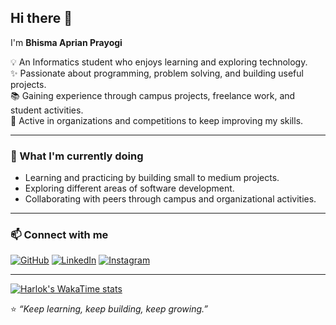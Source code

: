 ## Hi there 👋  

I'm **Bhisma Aprian Prayogi**  

💡 An Informatics student who enjoys learning and exploring technology.  
✨ Passionate about programming, problem solving, and building useful projects.  
📚 Gaining experience through campus projects, freelance work, and student activities.  
🤝 Active in organizations and competitions to keep improving my skills.  

---

### 🌱 What I'm currently doing
- Learning and practicing by building small to medium projects.  
- Exploring different areas of software development.  
- Collaborating with peers through campus and organizational activities.  

---

### 📫 Connect with me  

[![GitHub](https://img.shields.io/badge/GitHub-181717?style=for-the-badge&logo=github&logoColor=white)](https://github.com/BhismaAprian)  [![LinkedIn](https://img.shields.io/badge/LinkedIn-0A66C2?style=for-the-badge&logo=linkedin&logoColor=white)](https://id.linkedin.com/in/bhisma-aprian-prayogi-28b821286)  [![Instagram](https://img.shields.io/badge/Instagram-E4405F?style=for-the-badge&logo=instagram&logoColor=white)](https://www.instagram.com/bhismaaprian/)  

---

[![Harlok's WakaTime stats](https://github-readme-stats.vercel.app/api/wakatime?username=bhisma&layout=compact&theme=dark)](https://github.com/anuraghazra/github-readme-stats)

⭐️ *“Keep learning, keep building, keep growing.”*  
